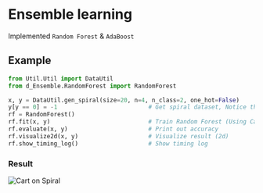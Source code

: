 # Ensemble learning
Implemented `Random Forest` & `AdaBoost`

## Example
```python
from Util.Util import DataUtil
from d_Ensemble.RandomForest import RandomForest

x, y = DataUtil.gen_spiral(size=20, n=4, n_class=2, one_hot=False) 
y[y == 0] = -1                          # Get spiral dataset, Notice that y should be 1 or -1
rf = RandomForest()
rf.fit(x, y)                            # Train Random Forest (Using Cart Tree as default)
rf.evaluate(x, y)                       # Print out accuracy 
rf.visualize2d(x, y)                    # Visualize result (2d)
rf.show_timing_log()                    # Show timing log
```

### Result
![Cart on Spiral](http://oph1aen4o.bkt.clouddn.com/18-1-30/25490957.jpg)
